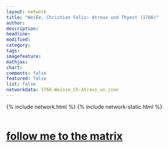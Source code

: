 ```yaml
---
layout: network
title: "Weiße, Christian Felix: Atreus und Thyest (1766)"
author:
description:
headline:
modified:
category:
tags: 
imagefeature: 
mathjax: 
chart: 
comments: false
featured: false
list: false
networkdata: 1766-Weisse_Ch-Atreus_un.json
---
```

{% include network.html %}
{% include network-static.html %}
<div class="row">
  <div class="small-5 small-centered columns"><a href="/matrix291"><h1>follow me to the matrix</h1></a>
</div>
</div>
